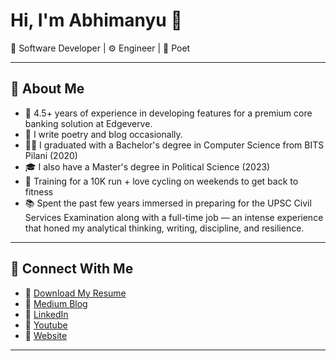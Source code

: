 # Hi, I'm Abhimanyu 👋

🚀 Software Developer | ⚙️ Engineer | 📜 Poet 

---

## 🌟 About Me

- 🔧 4.5+ years of experience in developing features for a premium core banking solution at Edgeverve.
- 💭 I write poetry and blog occasionally.
- 🧑‍🎓 I graduated with a Bachelor's degree in Computer Science from BITS Pilani (2020)
- 🎓 I also have a Master's degree in Political Science (2023) 
- 🚴 Training for a 10K run + love cycling on weekends to get back to fitness
- 📚  Spent the past few years immersed in preparing for the UPSC Civil Services Examination along with a full-time job — an intense experience that honed my analytical thinking, writing, discipline, and resilience. 

---

## 🔗 Connect With Me
- 📄 [Download My Resume](https://github.com/ihba7991/ihba7991/blob/main/Abhimanyu_Resume.pdf)
- 📝 [Medium Blog](https://abhimanyu-bitsp.medium.com/)
- 💼 [LinkedIn](https://www.linkedin.com/in/abhimanyu-bitsp)
- 🔗 [Youtube](https://www.youtube.com/@AbhiDevManyu)
- 📂 [Website](https://abhimanyubitsp.in/)

---
